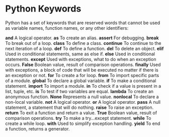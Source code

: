 # Python Keywords

Python has a set of keywords that are reserved words that cannot be used as variable names, function names, or any other identifiers:

**and** A logical operator.
**as** To create an alias.
**assert** For debugging.
**break** To break out of a loop.
**class** To define a class.
**continue** To continue to the next iteration of a loop.
**def** To define a function.
**del** To delete an object.
**elif** Used in conditional statements, same as else if.
**else** Used in conditional statements.
**except** Used with exceptions, what to do when an exception occurs.
**False** Boolean value, result of comparison operations.
**finally** Used with exceptions, a block of code that will be executed no
matter if there is an exception or not.
**for** To create a for loop.
**from** To import specific parts of a module.
**global** To declare a global variable.
**if** To make a conditional statement.
**import** To import a module.
**in** To check if a value is present in a list, tuple, etc.
**is** To test if two variables are equal.
**lambda** To create an anonymous function.
**None** Represents a null value.
**nonlocal** To declare a non-local variable.
**not** A logical operator.
**or** A logical operator.
**pass** A null statement, a statement that will do nothing.
**raise** To raise an exception.
**return** To exit a function and return a value.
**True** Boolean value, result of comparison operations.
**try** To make a try...except statement.
**while** To create a while loop.
**with** Used to simplify exception handling.
**yield** To end a function, returns a generator.
